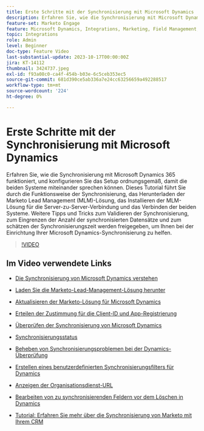 ```yaml
---
title: Erste Schritte mit der Synchronisierung mit Microsoft Dynamics
description: Erfahren Sie, wie die Synchronisierung mit Microsoft Dynamics 365 funktioniert, und konfigurieren Sie das Setup ordnungsgemäß, damit die beiden Systeme miteinander sprechen können. Dieses Tutorial führt Sie durch die Funktionsweise der Synchronisierung, das Herunterladen der Marketo Lead Management (MLM)-Lösung, das Installieren der MLM-Lösung für die Server-zu-Server-Verbindung und das Verbinden der beiden Systeme.
feature-set: Marketo Engage
feature: Microsoft Dynamics, Integrations, Marketing, Field Management, Administration
topic: Integrations
role: Admin
level: Beginner
doc-type: Feature Video
last-substantial-update: 2023-10-17T00:00:00Z
jira: KT-14112
thumbnail: 3424737.jpeg
exl-id: f93a08c0-ca4f-454b-b03e-6c5ceb353ec5
source-git-commit: 681d390ce5ab336a7e24cc63256659a492288517
workflow-type: tm+mt
source-wordcount: '224'
ht-degree: 0%

---
```


# Erste Schritte mit der Synchronisierung mit Microsoft Dynamics

Erfahren Sie, wie die Synchronisierung mit Microsoft Dynamics 365 funktioniert, und konfigurieren Sie das Setup ordnungsgemäß, damit die beiden Systeme miteinander sprechen können. Dieses Tutorial führt Sie durch die Funktionsweise der Synchronisierung, das Herunterladen der Marketo Lead Management (MLM)-Lösung, das Installieren der MLM-Lösung für die Server-zu-Server-Verbindung und das Verbinden der beiden Systeme. Weitere Tipps und Tricks zum Validieren der Synchronisierung, zum Eingrenzen der Anzahl der synchronisierten Datensätze und zum schätzen der Synchronisierungszeit werden freigegeben, um Ihnen bei der Einrichtung Ihrer Microsoft Dynamics-Synchronisierung zu helfen.

>[!VIDEO](https://video.tv.adobe.com/v/3424737/?learn=on)

## Im Video verwendete Links

* [Die Synchronisierung von Microsoft Dynamics verstehen](https://experienceleague.adobe.com/docs/marketo/using/product-docs/crm-sync/microsoft-dynamics/understanding-the-microsoft-dynamics-sync.html)

* [Laden Sie die Marketo-Lead-Management-Lösung herunter](https://experienceleague.adobe.com/docs/marketo/using/product-docs/crm-sync/microsoft-dynamics/sync-setup/download-the-marketo-lead-management-solution.html)

* [Aktualisieren der Marketo-Lösung für Microsoft Dynamics](https://experienceleague.adobe.com/docs/marketo/using/product-docs/crm-sync/microsoft-dynamics/sync-setup/update-the-marketo-solution-for-microsoft-dynamics.html)

* [Erteilen der Zustimmung für die Client-ID und App-Registrierung](https://experienceleague.adobe.com/docs/marketo/using/product-docs/crm-sync/microsoft-dynamics/sync-setup/grant-consent-for-client-id-and-app-registration.html)

* [Überprüfen der Synchronisierung von Microsoft Dynamics](https://experienceleague.adobe.com/docs/marketo/using/product-docs/crm-sync/microsoft-dynamics/sync-setup/validate-microsoft-dynamics-sync.html)

* [Synchronisierungsstatus](https://experienceleague.adobe.com/docs/marketo/using/product-docs/crm-sync/microsoft-dynamics/microsoft-dynamics-sync-details/sync-status.html)

* [Beheben von Synchronisierungsproblemen bei der Dynamics-Überprüfung](https://experienceleague.adobe.com/docs/marketo/using/product-docs/crm-sync/microsoft-dynamics/fix-dynamics-validation-sync-issues.html)

* [Erstellen eines benutzerdefinierten Synchronisierungsfilters für Dynamics](https://experienceleague.adobe.com/docs/marketo/using/product-docs/crm-sync/microsoft-dynamics/custom-dynmaics-sync-filter-details/create-a-custom-dynamics-sync-filter.html)

* [Anzeigen der Organisationsdienst-URL](https://experienceleague.adobe.com/docs/marketo/using/product-docs/crm-sync/microsoft-dynamics/sync-setup/view-the-organization-service-url.html)

* [Bearbeiten von zu synchronisierenden Feldern vor dem Löschen in Dynamics](https://experienceleague.adobe.com/docs/marketo/using/product-docs/crm-sync/microsoft-dynamics/microsoft-dynamics-sync-details/editing-fields-to-sync-before-deleting-them-in-dynamics.html)

* [Tutorial: Erfahren Sie mehr über die Synchronisierung von Marketo mit Ihrem CRM](https://experienceleague.adobe.com/docs/marketo-learn/tutorials/lead-and-data-management/crm-sync-learn.html)
